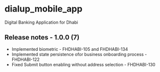# dialup_mobile_app

Digital Banking Application for Dhabi

## Release notes - 1.0.0 (7)

- Implemented biometric - FHDHABI-105 and FHDHABI-134
- Implemented state persistence ofor business onboarding process - FHDHABI-122
- Fixed Submit button enabling without address selection - FHDHABI-130
